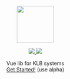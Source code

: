 <p align="center">
  <img width="100px" src="https://karpeleslab.github.io/fyvue/fyvue.svg">
</p>

<p align="center">
  <a href="https://www.npmjs.org/package/@karpeleslab/fyvue">
    <img src="https://img.shields.io/npm/v/@karpeleslab/fyvue.svg">
  </a>
  <a href="https://npmcharts.com/compare/@karpeleslab/fyvue?minimal=true">
    <img src="https://img.shields.io/npm/dm/@karpeleslab/fyvue.svg">
  </a>
  <br />
</p>
<p align="center">Vue lib for KLB systems<br /> <a href="https://karpeleslab.github.io/fyvue/">Get Started!</a> (use alpha) </p>
